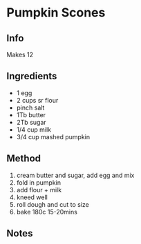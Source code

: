 # Pumpkin Scones

## Info

Makes 12

## Ingredients

* 1 egg
* 2 cups sr flour
* pinch salt
* 1Tb butter
* 2Tb sugar
* 1/4 cup milk
* 3/4 cup mashed pumpkin

## Method

1. cream butter and sugar, add egg and mix
2. fold in pumpkin
3. add flour + milk
4. kneed well
5. roll dough and cut to size
6. bake 180c 15-20mins

## Notes
